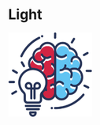 # Light
[<img src="https://github.com/AniruddhaGawali/light/blob/master/data/img/img.png" width="170">](img.png)
